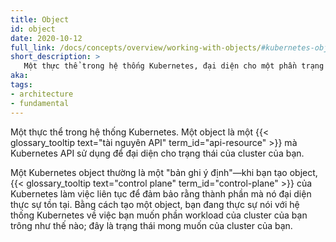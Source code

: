 ```yaml
---
title: Object
id: object
date: 2020-10-12
full_link: /docs/concepts/overview/working-with-objects/#kubernetes-objects
short_description: >
   Một thực thể trong hệ thống Kubernetes, đại diện cho một phần trạng thái của cluster của bạn.
aka:
tags:
- architecture
- fundamental
---
```

Một thực thể trong hệ thống Kubernetes. Một object là một
{{< glossary_tooltip text="tài nguyên API" term_id="api-resource" >}} mà Kubernetes API
sử dụng để đại diện cho trạng thái của cluster của bạn.
<!--more-->
Một Kubernetes object thường là một "bản ghi ý định"—khi bạn tạo object, 
{{< glossary_tooltip text="control plane" term_id="control-plane" >}} của Kubernetes làm việc liên tục để đảm bảo
rằng thành phần mà nó đại diện thực sự tồn tại.
Bằng cách tạo một object, bạn đang thực sự nói với hệ thống Kubernetes về việc bạn muốn phần
workload của cluster của bạn trông như thế nào; đây là trạng thái mong muốn của cluster của bạn.
